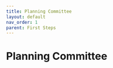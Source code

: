 ```yaml
---
title: Planning Committee
layout: default
nav_order: 1
parent: First Steps
---
```


# Planning Committee